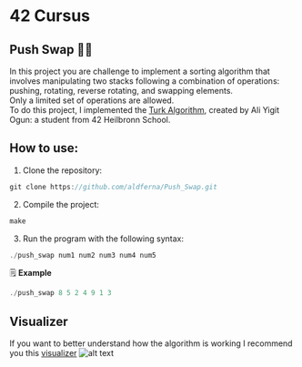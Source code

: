 # 42 Cursus

## Push Swap 🏄‍♀️
In this project you are challenge to implement a sorting algorithm that involves manipulating two stacks following a combination of operations: pushing, rotating, reverse rotating, and swapping elements.  
Only a limited set of operations are allowed.  
To do this project, I implemented the [Turk Algorithm](https://medium.com/@ayogun/push-swap-c1f5d2d41e97), created by Ali Yigit Ogun: a student from 42 Heilbronn School.  

## How to use:

1. Clone the repository:
```c
git clone https://github.com/aldferna/Push_Swap.git
```
2. Compile the project:
```c
make
```
3. Run the program with the following syntax:
```c
./push_swap num1 num2 num3 num4 num5
```

🗒 **Example**
```c
./push_swap 8 5 2 4 9 1 3
```

## Visualizer
If you want to better understand how the algorithm is working I recommend you this [visualizer](https://github.com/o-reo/push_swap_visualizer)
![alt text](https://camo.githubusercontent.com/2dd938af11d26d77728c954b4eab035200733dfa6506bc007584274bb2d2e985/68747470733a2f2f692e696d6775722e636f6d2f7a7163735a66592e706e67)



